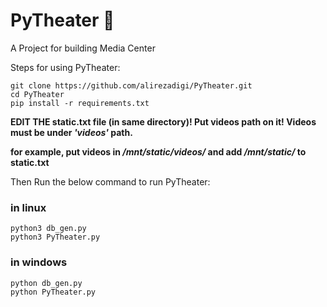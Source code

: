 # PyTheater :movie_camera:
A Project for building Media Center

Steps for using PyTheater:
```
git clone https://github.com/alirezadigi/PyTheater.git
cd PyTheater
pip install -r requirements.txt
```
**EDIT THE static.txt file (in same directory)!
Put videos path on it!
Videos must be under ***'videos'*** path.**

**for example, put videos in */mnt/static/videos/* and add  */mnt/static/* to static.txt**

Then Run the below command to run PyTheater:

### in linux
```
python3 db_gen.py
python3 PyTheater.py 
```
### in windows
```
python db_gen.py
python PyTheater.py
```
